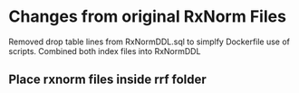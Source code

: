 # Changes from original RxNorm Files

Removed drop table lines from RxNormDDL.sql to simplfy Dockerfile use of scripts.
Combined both index files into RxNormDDL

## Place rxnorm files inside rrf folder